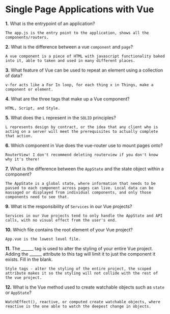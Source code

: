 # Single Page Applications with Vue

**1.** What is the entrypoint of an application?
<!-- enter you answer in the space below -->
```
The app.js is the entry point to the application, shows all the components/routers.
```
**2.** What is the difference between a vue `component` and `page`?
<!-- enter you answer in the space below -->
```
A vue component is a piece of HTML with javascript functionality baked into it, able to taken and used in many different places.

```
**3.** What feature of Vue can be used to repeat an element using a collection of data?
<!-- enter you answer in the space below -->
```
v-for acts like a For In loop, for each thing x in Things, make a component or element.
```
**4.** What are the three tags that make up a Vue component?
<!-- enter you answer in the space below -->
```
HTML, Script, and Style. 
```
**5.** What does the `L` represent in the `SOLID` principles?
<!-- enter you answer in the space below -->
```
L represents design by contract, or the idea that any client who is acting on a server will meet the prerequisites to actually complete that action.
```
**6.** Which component in Vue does the vue-router use to mount pages onto?
<!-- enter you answer in the space below -->
```
RouterView! I don't recommend deleting routerview if you don't know why it's there! 
```
**7.** What is the difference between the `AppState` and the state object within a component?
<!-- enter you answer in the space below -->
```
The AppState is a global state, where information that needs to be passed to each component across pages can live. Local data can be massaged or displayed from individual components, and only those components need to see that.
```
**9.** What is the responsibility of `Services` in our Vue projects?
<!-- enter you answer in the space below -->
```
Services in our Vue projects tend to only handle the AppState and API calls, with no visual effect from the user's end.
```
**10.** Which file contains the root element of your Vue project?
<!-- enter you answer in the space below -->
```
App.vue is the lowest level file.
```
**11.** The ______ tag is used to alter the styling of your entire Vue project.  Adding the ______ attribute to this tag will limit it to just the component it exists.  Fill in the blank.
<!-- enter you answer in the space below -->
```
Style tags - alter the styling of the entire project, the scoped attribute makes it so the styling will not collide with the rest of the vue project.
```
**12.** What is the Vue method used to create watchable objects such as `state` or `AppState`?
<!-- enter you answer in the space below -->
```
WatchEffect(), reactive, or computed create watchable objects, where reactive is the one able to watch the deepest change in objects.

```